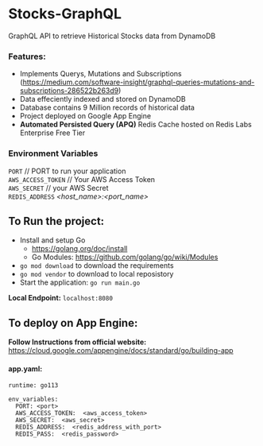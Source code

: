 # Stocks-GraphQL
GraphQL API to retrieve Historical Stocks data from DynamoDB

### Features:

* Implements Querys, Mutations and Subscriptions (https://medium.com/software-insight/graphql-queries-mutations-and-subscriptions-286522b263d9)
* Data effeciently indexed and stored on DynamoDB 
* Database contains 9 Million records of historical data
* Project deployed on Google App Engine
* **Automated Persisted Query (APQ)** Redis Cache hosted on Redis Labs Enterprise Free Tier

### Environment Variables

`PORT` // PORT to run your application </br>
`AWS_ACCESS_TOKEN` // Your AWS Access Token </br>
`AWS_SECRET` // your AWS Secret </br>
`REDIS_ADDRESS` _<host_name>:<port_name>_

## To Run the project:

* Install and setup Go 
    - https://golang.org/doc/install
    - Go Modules: https://github.com/golang/go/wiki/Modules
* `go mod download` to download the requirements
* `go mod vendor` to download to local reposistory
* Start the application:  `go run main.go`</br>


**Local Endpoint:** `localhost:8080`

## To deploy on App Engine:

**Follow Instructions from official website:** https://cloud.google.com/appengine/docs/standard/go/building-app

#### app.yaml:

```
runtime: go113

env_variables:
  PORT: <port>
  AWS_ACCESS_TOKEN:  <aws_access_token>
  AWS_SECRET:  <aws_secret>
  REDIS_ADDRESS:  <redis_address_with_port>
  REDIS_PASS:  <redis_password>
```
